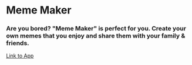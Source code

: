 # Meme Maker

### Are you bored? "Meme Maker" is perfect for you. Create your own memes that you enjoy and share them with your family & friends.

[Link to App](https://memes-for-me.herokuapp.com/)

